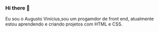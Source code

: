 ### Hi there 👋

Eu sou o Augusto Vinícius,sou um progamdor de front end, atualmente estou aprendendo e criando projetos com HTML e CSS.
